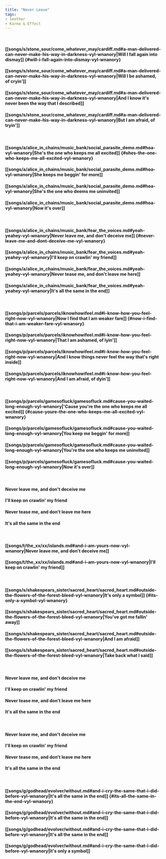 ```yaml
---
title: "Never Leave"
tags:
- Seether
- Karma & Effect
---
```

&nbsp;
#### [[songs/s/stone_sour/come_whatever_may/cardiff.md#a-man-delivered-can-never-make-his-way-in-darkness-vyl-wnanory|Will I fall again into dismay]] {#will-i-fall-again-into-dismay-vyl-wnanory}
#### [[songs/s/stone_sour/come_whatever_may/cardiff.md#a-man-delivered-can-never-make-his-way-in-darkness-vyl-wnanory|Will I be ashamed, of cryin']]
#### [[songs/s/stone_sour/come_whatever_may/cardiff.md#a-man-delivered-can-never-make-his-way-in-darkness-vyl-wnanory|And I know it's never been the way that I described]]
#### [[songs/s/stone_sour/come_whatever_may/cardiff.md#a-man-delivered-can-never-make-his-way-in-darkness-vyl-wnanory|But I am afraid, of tryin']]
&nbsp;
#### [[songs/a/alice_in_chains/music_bank/social_parasite_demo.md#hoa-vyl-wnanory|She's the one who keeps me all excited]] {#shes-the-one-who-keeps-me-all-excited-vyl-wnanory}
#### [[songs/a/alice_in_chains/music_bank/social_parasite_demo.md#hoa-vyl-wnanory|She keeps me beggin' for more]]
#### [[songs/a/alice_in_chains/music_bank/social_parasite_demo.md#hoa-vyl-wnanory|She's the one who deems me uninvited]]
#### [[songs/a/alice_in_chains/music_bank/social_parasite_demo.md#hoa-vyl-wnanory|Now it's over]]
&nbsp;
#### [[songs/a/alice_in_chains/music_bank/fear_the_voices.md#yeah-yeahey-vyl-wnanory|Never leave me, and don't deceive me]] {#never-leave-me-and-dont-deceive-me-vyl-wnanory}
#### [[songs/a/alice_in_chains/music_bank/fear_the_voices.md#yeah-yeahey-vyl-wnanory|I'll keep on crawlin' my friend]]
#### [[songs/a/alice_in_chains/music_bank/fear_the_voices.md#yeah-yeahey-vyl-wnanory|Never tease me, and don't leave me here]]
#### [[songs/a/alice_in_chains/music_bank/fear_the_voices.md#yeah-yeahey-vyl-wnanory|It's all the same in the end]]
&nbsp;
#### [[songs/p/parcels/parcels/iknowhowifeel.md#i-know-how-you-feel-right-now-vyl-wnanory|Now I find that I am weaker fare]] {#now-i-find-that-i-am-weaker-fare-vyl-wnanory}
#### [[songs/p/parcels/parcels/iknowhowifeel.md#i-know-how-you-feel-right-now-vyl-wnanory|That I am ashamed, of lyin']]
#### [[songs/p/parcels/parcels/iknowhowifeel.md#i-know-how-you-feel-right-now-vyl-wnanory|And I know things never feel the way that's right inside]]
#### [[songs/p/parcels/parcels/iknowhowifeel.md#i-know-how-you-feel-right-now-vyl-wnanory|And I am afraid, of dyin']]
&nbsp;
#### [[songs/p/parcels/gamesofluck/gamesofluck.md#cause-you-waited-long-enough-vyl-wnanory|'Cause you're the one who keeps me all excited]] {#cause-youre-the-one-who-keeps-me-all-excited-vyl-wnanory}
#### [[songs/p/parcels/gamesofluck/gamesofluck.md#cause-you-waited-long-enough-vyl-wnanory|You keep me beggin' for more]]
#### [[songs/p/parcels/gamesofluck/gamesofluck.md#cause-you-waited-long-enough-vyl-wnanory|You're the one who keeps me uninvited]]
#### [[songs/p/parcels/gamesofluck/gamesofluck.md#cause-you-waited-long-enough-vyl-wnanory|Now it's over]]
&nbsp;
#### Never leave me, and don't deceive me
#### I'll keep on crawlin' my friend
#### Never tease me, and don't leave me here
#### It's all the same in the end
&nbsp;
#### [[songs/t/the_xx/xx/islands.md#and-i-am-yours-now-vyl-wnanory|Never leave me, and don't deceive me]]
#### [[songs/t/the_xx/xx/islands.md#and-i-am-yours-now-vyl-wnanory|I'll keep on crawlin' my friend]]
&nbsp;
#### [[songs/s/shakespears_sister/sacred_heart/sacred_heart.md#outside-the-flowers-of-the-forest-bleed-vyl-wnanory|It's only a symbol]] {#its-only-a-symbol-vyl-wnanory}
#### [[songs/s/shakespears_sister/sacred_heart/sacred_heart.md#outside-the-flowers-of-the-forest-bleed-vyl-wnanory|You've got me fallin' away]]
#### [[songs/s/shakespears_sister/sacred_heart/sacred_heart.md#outside-the-flowers-of-the-forest-bleed-vyl-wnanory|And I am afraid]]
#### [[songs/s/shakespears_sister/sacred_heart/sacred_heart.md#outside-the-flowers-of-the-forest-bleed-vyl-wnanory|Take back what I said]]
&nbsp;
#### Never leave me, and don't deceive me
#### I'll keep on crawlin' my friend
#### Never tease me, and don't leave me here
#### It's all the same in the end
&nbsp;
#### Never leave me, and don't deceive me
#### I'll keep on crawlin' my friend
#### Never tease me, and don't leave me here
#### It's all the same in the end
&nbsp;
#### [[songs/g/godhead/evolver/without.md#and-i-cry-the-same-that-i-did-before-vyl-wnanory|It's all the same in the end]] {#its-all-the-same-in-the-end-vyl-wnanory}
#### [[songs/g/godhead/evolver/without.md#and-i-cry-the-same-that-i-did-before-vyl-wnanory|It's all the same in the end]]
#### [[songs/g/godhead/evolver/without.md#and-i-cry-the-same-that-i-did-before-vyl-wnanory|It's all the same in the end]]
#### [[songs/g/godhead/evolver/without.md#and-i-cry-the-same-that-i-did-before-vyl-wnanory|It's only a symbol]]
